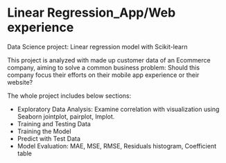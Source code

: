 # Linear Regression_App/Web experience
Data Science project: Linear regression model with Scikit-learn

This project is analyzed with made up customer data of an Ecommerce company, aiming to solve a common business problem:
Should this company focus their efforts on their mobile app experience or their website?

The whole project includes below sections:
- Exploratory Data Analysis: 
Examine correlation with visualization using Seaborn jointplot, pairplot, lmplot.
- Training and Testing Data
- Training the Model
- Predict with Test Data
- Model Evaluation:
MAE, MSE, RMSE, Residuals histogram, Coefficient table

